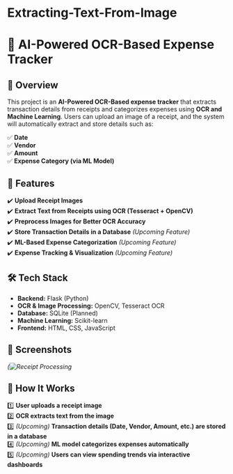 # Extracting-Text-From-Image
# 🧾 AI-Powered OCR-Based Expense Tracker  

## 📌 Overview  
This project is an **AI-Powered OCR-Based expense tracker** that extracts transaction details from receipts and categorizes expenses using **OCR and Machine Learning**. Users can upload an image of a receipt, and the system will automatically extract and store details such as:  

✅ **Date**  
✅ **Vendor**  
✅ **Amount**  
✅ **Expense Category (via ML Model)**  

## 🚀 Features  
✔️ **Upload Receipt Images**  
✔️ **Extract Text from Receipts using OCR (Tesseract + OpenCV)**  
✔️ **Preprocess Images for Better OCR Accuracy**  
✔️ **Store Transaction Details in a Database** *(Upcoming Feature)*   
✔️ **ML-Based Expense Categorization** *(Upcoming Feature)*  
✔️ **Expense Tracking & Visualization** *(Upcoming Feature)*  

## 🛠️ Tech Stack  
- **Backend:** Flask (Python)  
- **OCR & Image Processing:** OpenCV, Tesseract OCR  
- **Database:** SQLite  (Planned)  
- **Machine Learning:** Scikit-learn 
- **Frontend:** HTML, CSS, JavaScript  

## 📸 Screenshots  
*(![Receipt Processing](https://github.com/user-attachments/assets/944c3fe6-2bc7-4471-8fe8-a3bd78e7caa4)*

## 🎯 How It Works  
1️⃣ **User uploads a receipt image**  
2️⃣ **OCR extracts text from the image**  
3️⃣ *(Upcoming)* **Transaction details (Date, Vendor, Amount, etc.) are stored in a database**  
4️⃣ *(Upcoming)* **ML model categorizes expenses automatically**  
5️⃣ *(Upcoming)* **Users can view spending trends via interactive dashboards**  

